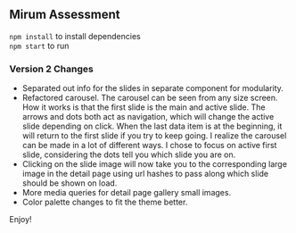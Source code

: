 ## Mirum Assessment

`npm install` to install dependencies  
`npm start` to run

### Version 2 Changes

- Separated out info for the slides in separate component for modularity.
- Refactored carousel. The carousel can be seen from any size screen. How it works is that the first slide is the main and active slide. The arrows and dots both act as navigation, which will change the active slide depending on click. When the last data item is at the beginning, it will return to the first slide if you try to keep going. I realize the carousel can be made in a lot of different ways. I chose to focus on active first slide, considering the dots tell you which slide you are on. 
- Clicking on the slide image will now take you to the corresponding large image in the detail page using url hashes to pass along which slide should be shown on load. 
- More media queries for detail page gallery small images. 
- Color palette changes to fit the theme better. 

Enjoy!
